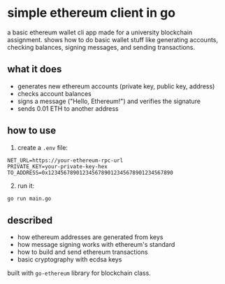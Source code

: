 # simple ethereum client in go

a basic ethereum wallet cli app made for a university blockchain assignment. shows how to do basic wallet stuff like generating accounts, checking balances, signing messages, and sending transactions.

## what it does

- generates new ethereum accounts (private key, public key, address)
- checks account balances
- signs a message ("Hello, Ethereum!") and verifies the signature
- sends 0.01 ETH to another address

## how to use

1. create a `.env` file:
```
NET_URL=https://your-ethereum-rpc-url
PRIVATE_KEY=your-private-key-hex
TO_ADDRESS=0x1234567890123456789012345678901234567890
```

2. run it:
```bash
go run main.go
```

## described

- how ethereum addresses are generated from keys
- how message signing works with ethereum's standard
- how to build and send ethereum transactions
- basic cryptography with ecdsa keys

built with `go-ethereum` library for blockchain class.
